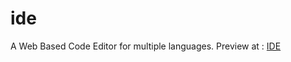 # ide
A Web Based Code Editor for multiple languages.
Preview at : [IDE](https://code-fellas.github.io/ide/)
